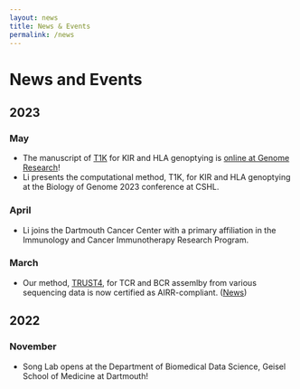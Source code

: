 ```yaml
---
layout: news
title: News & Events
permalink: /news
---
```


# News and Events
## 2023
### May
- The manuscript of [T1K](https://github.com/mourisl/T1K) for KIR and HLA genoptying is [online at Genome Research](https://genome.cshlp.org/content/early/2023/05/11/gr.277585.122.abstract#xref-corresp-1-1)!
- Li presents the computational method, T1K, for KIR and HLA genoptying at the Biology of Genome 2023 conference at CSHL.

### April
- Li joins the Dartmouth Cancer Center with a primary affiliation in the Immunology and Cancer Immunotherapy Research Program.

### March
- Our method, [TRUST4](https://github.com/liulab-dfci/TRUST4), for TCR and BCR assemlby from various sequencing data is now certified as AIRR-compliant. ([News](https://www.antibodysociety.org/airr-community/trust4-is-now-certified-as-airr-compliant/)) 

## 2022

### November
- Song Lab opens at the Department of Biomedical Data Science, Geisel School of Medicine at Dartmouth!
